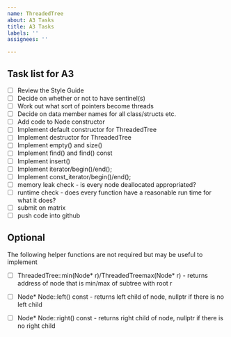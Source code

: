 ```yaml
---
name: ThreadedTree
about: A3 Tasks
title: A3 Tasks
labels: ''
assignees: ''

---
```


## Task list for A3

- [ ] Review the Style Guide
- [ ] Decide on whether or not to have sentinel(s)
- [ ] Work out what sort of pointers become threads
- [ ] Decide on data member names for all class/structs etc.
- [ ] Add code to Node constructor
- [ ] Implement default constructor for ThreadedTree
- [ ] Implement destructor for ThreadedTree
- [ ] Implement empty() and size()
- [ ] Implement find() and find() const
- [ ] Implement insert()
- [ ] Implement iterator/begin()/end();
- [ ] Implement const_iterator/begin()/end();
- [ ] memory leak check - is every node deallocated appropriated?
- [ ] runtime check - does every function have a reasonable run time for what it does?
- [ ] submit on matrix
- [ ] push code into github

## Optional

The following helper functions are not required but may be useful to implement

- [ ] ThreadedTree::min(Node* r)/ThreadedTreemax(Node* r) - returns address of node that is min/max of subtree with root r
- [ ] Node* Node::left() const - returns left child of node, nullptr if there is no left child
- [ ] Node* Node::right() const - returns right child of node, nullptr if there is no right child






